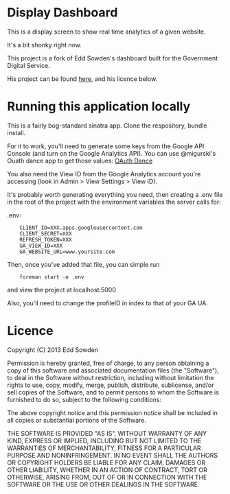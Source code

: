 # Display Dashboard

This is a display screen to show real time analytics of a given website. 

It's a bit shonky right now.

This project is a fork of Edd Sowden's dashboard built for the Government Digital Service.  

His project can be found [here](https://github.com/edds/display-screen), and his licence below.

# Running this application locally

This is a fairly bog-standard sinatra app.  Clone the respository, bundle install.

For it to work, you'll need to generate some keys from the Google API Console (and turn on the Google Analytics API).  You can use @migurski's Ouath dance app to get those values: [OAuth Dance](oauth-dance.herukoapp.com)  

You also need the View ID from the Google Analytics account you're accessing (look in Admin > View Settings > View ID). 

It's probably worth generating everything you need, then creating a .env file in the root of the project with the environment variables the server calls for:

.env:

```
    CLIENT_ID=XXX.apps.googleusercontent.com
    CLIENT_SECRET=XXX
    REFRESH_TOKEN=XXX
    GA_VIEW_ID=XXX
    GA_WEBSITE_URL=www.yoursite.com
```

Then, once you've added that file, you can simple run 

```
    foreman start -e .env
```

and view the project at localhost:5000

Also, you'll need to change the profileID in index to that of your GA UA.

# Licence

Copyright (C) 2013 Edd Sowden

Permission is hereby granted, free of charge, to any person obtaining a copy of
this software and associated documentation files (the "Software"), to deal in
the Software without restriction, including without limitation the rights to
use, copy, modify, merge, publish, distribute, sublicense, and/or sell copies
of the Software, and to permit persons to whom the Software is furnished to do
so, subject to the following conditions:

The above copyright notice and this permission notice shall be included in all
copies or substantial portions of the Software.

THE SOFTWARE IS PROVIDED "AS IS", WITHOUT WARRANTY OF ANY KIND, EXPRESS OR
IMPLIED, INCLUDING BUT NOT LIMITED TO THE WARRANTIES OF MERCHANTABILITY,
FITNESS FOR A PARTICULAR PURPOSE AND NONINFRINGEMENT. IN NO EVENT SHALL THE
AUTHORS OR COPYRIGHT HOLDERS BE LIABLE FOR ANY CLAIM, DAMAGES OR OTHER
LIABILITY, WHETHER IN AN ACTION OF CONTRACT, TORT OR OTHERWISE, ARISING FROM,
OUT OF OR IN CONNECTION WITH THE SOFTWARE OR THE USE OR OTHER DEALINGS IN THE
SOFTWARE.
